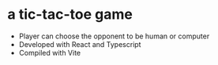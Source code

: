 # a tic-tac-toe game
- Player can choose the opponent to be human or computer
- Developed with React and Typescript
- Compiled with Vite